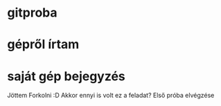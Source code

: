 # gitproba 
# gépről írtam
# saját gép bejegyzés
Jöttem Forkolni :D 
Akkor ennyi is volt ez a feladat? 
Első próba elvégzése
